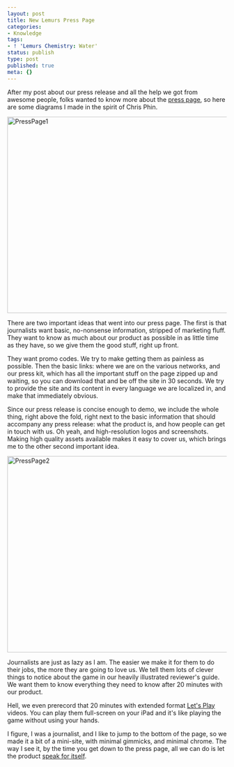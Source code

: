 ```yaml
---
layout: post
title: New Lemurs Press Page
categories:
- Knowledge
tags:
- ! 'Lemurs Chemistry: Water'
status: publish
type: post
published: true
meta: {}
---
```

After my post about our press release and all the help we got from awesome people, folks wanted to know more about the <a href="http://newlemurs.com/press">press page</a>, so here are some diagrams I made in the spirit of Chris Phin.

<img style="display:block; margin-left:auto; margin-right:auto;" src="http://mur.mu.rs/wp-content/uploads/2013/05/PressPage1.png" alt="PressPage1" title="PressPage1.png" border="0" width="600" height="450" />

There are two important ideas that went into our press page. The first is that journalists want basic, no-nonsense information, stripped of marketing fluff. They want to know as much about our product as possible in as little time as they have, so we give them the good stuff, right up front.

They want promo codes. We try to make getting them as painless as possible. Then the basic links: where we are on the various networks, and our press kit, which has all the important stuff on the page zipped up and waiting, so you can download that and be off the site in 30 seconds. We try to provide the site and its content in every language we are localized in, and make that immediately obvious.

Since our press release is concise enough to demo, we include the whole thing, right above the fold, right next to the basic information that should accompany any press release: what the product is, and how people can get in touch with us. Oh yeah, and high-resolution logos and screenshots. Making high quality assets available makes it easy to cover us, which brings me to the other second important idea.

<img style="display:block; margin-left:auto; margin-right:auto;" src="http://mur.mu.rs/wp-content/uploads/2013/05/PressPage2.png" alt="PressPage2" title="PressPage2.png" border="0" width="600" height="450" />

Journalists are just as lazy as I am. The easier we make it for them to do their jobs, the more they are going to love us. We tell them lots of clever things to notice about the game in our heavily illustrated reviewer's guide. We want them to know everything they need to know after 20 minutes with our product. 

Hell, we even prerecord that 20 minutes with extended format <a href="http://newlemurs.com/chemistry/letsplay">Let's Play</a> videos. You can play them full-screen on your iPad and it's like playing the game without using your hands. 

I figure, I was a journalist, and I like to jump to the bottom of the page, so we made it a bit of a mini-site, with minimal gimmicks, and minimal chrome. The way I see it, by the time you get down to the press page, all we can do is let the product <a href="http://le.mu.rs/chemistry">speak for itself</a>.
